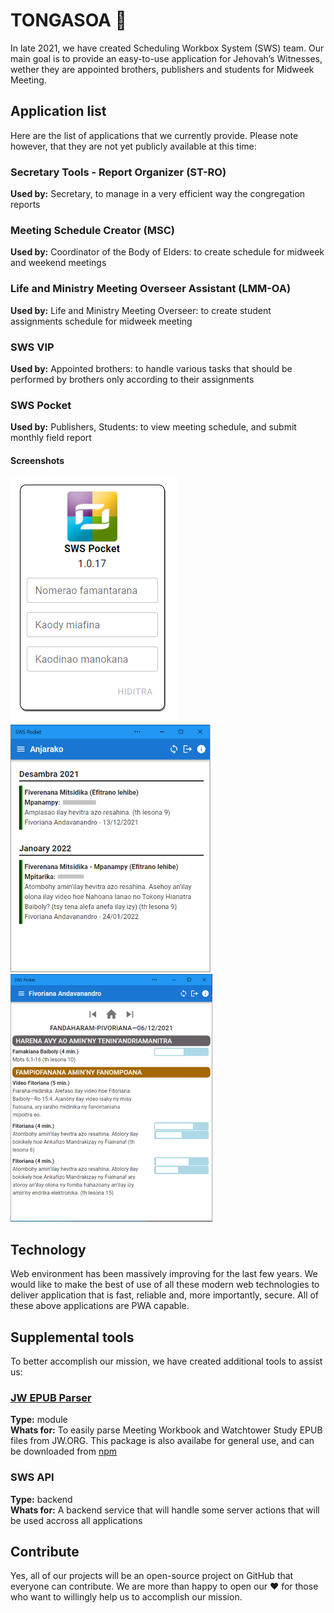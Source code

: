 # TONGASOA 👋

In late 2021, we have created Scheduling Workbox System (SWS) team. Our main goal is to provide an easy-to-use application for Jehovah’s Witnesses, wether they are appointed brothers, publishers and students for Midweek Meeting.

## Application list

Here are the list of applications that we currently provide. Please note however, that they are not yet publicly available at this time:

### Secretary Tools - Report Organizer (ST-RO)
**Used by:** Secretary, to manage in a very efficient way the congregation reports

### Meeting Schedule Creator (MSC)  
**Used by:** Coordinator of the Body of Elders: to create schedule for midweek and weekend meetings

### Life and Ministry Meeting Overseer Assistant (LMM-OA)
**Used by:** Life and Ministry Meeting Overseer: to create student assignments schedule for midweek meeting

### SWS VIP
**Used by:** Appointed brothers: to handle various tasks that should be performed by brothers only according to their assignments

### SWS Pocket
**Used by:** Publishers, Students: to view meeting schedule, and submit monthly field report
#### Screenshots
![SWS Login Page](https://github.com/sws2apps/.github/blob/cd9ede0458b30c2c983d795d15985e91f56cc269/profile/img/sws-pocket-login.png "SWS Pocket Login") ![SWS Home Page](https://github.com/sws2apps/.github/blob/cd9ede0458b30c2c983d795d15985e91f56cc269/profile/img/sws-pocket-home1.png "SWS Pocket Home") ![SWS Schedule Page](https://github.com/sws2apps/.github/blob/cd9ede0458b30c2c983d795d15985e91f56cc269/profile/img/sws-pocket-schedule.png "SWS Pocket Schedule")

## Technology

Web environment has been massively improving for the last few years. We would like to make the best of use of all these modern web technologies to deliver application that is fast, reliable and, more importantly, secure. All of these above applications are PWA capable.

## Supplemental tools

To better accomplish our mission, we have created additional tools to assist us:

### [JW EPUB Parser](https://github.com/sws2apps/jw-epub-parser#readme)
**Type:** module  
**Whats for:** To easily parse Meeting Workbook and Watchtower Study EPUB files from JW.ORG. This package is also availabe for general use, and can be downloaded from [npm](https://www.npmjs.com/package/jw-epub-parser)

### SWS API
**Type:** backend  
**Whats for:** A backend service that will handle some server actions that will be used accross all applications

## Contribute

Yes, all of our projects will be an open-source project on GitHub that everyone can contribute. We are more than happy to open our ❤️ for those who want to willingly help us to accomplish our mission.
